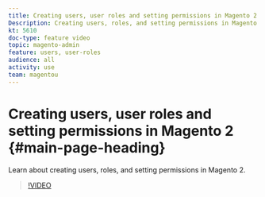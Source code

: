 ```yaml
---
title: Creating users, user roles and setting permissions in Magento 2
Description: Creating users, roles, and setting permissions in Magento 2.
kt: 5610
doc-type: feature video
topic: magento-admin
feature: users, user-roles
audience: all
activity: use
team: magentou
---
```


# Creating users, user roles and setting permissions in Magento 2 {#main-page-heading}

Learn about creating users, roles, and setting permissions in Magento 2.

>[!VIDEO](https://video.tv.adobe.com/v/35788?quality=12&learn=on)